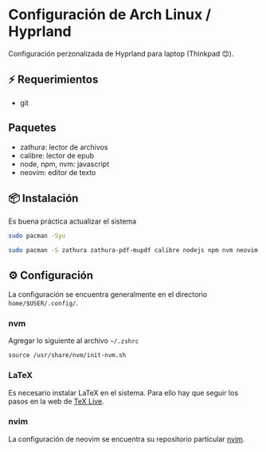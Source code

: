 # Configuración de Arch Linux / Hyprland

Configuración perzonalizada de Hyprland para laptop (Thinkpad 😊).

## ⚡️ Requerimientos

- git

## Paquetes

- zathura: lector de archivos
- calibre: lector de epub
- node, npm, nvm: javascript
- neovim: editor de texto

## 📦 Instalación

Es buena práctica actualizar el sistema

```bash
sudo pacman -Syu
```

```bash
sudo pacman -S zathura zathura-pdf-mupdf calibre nodejs npm nvm neovim
```

## ⚙️ Configuración

La configuración se encuentra generalmente en el directorio `home/$USER/.config/`.

### nvm

Agregar lo siguiente al archivo `~/.zshrc`

```
source /usr/share/nvm/init-nvm.sh
```

### LaTeX

Es necesario instalar LaTeX en el sistema. Para ello hay que seguir los pasos en la web de [TeX Live](https://www.tug.org/texlive/quickinstall.html).

### nvim

La configuración de neovim se encuentra su repositorio particular [nvim](https://github.com/ArlandBarrera/nvim).
